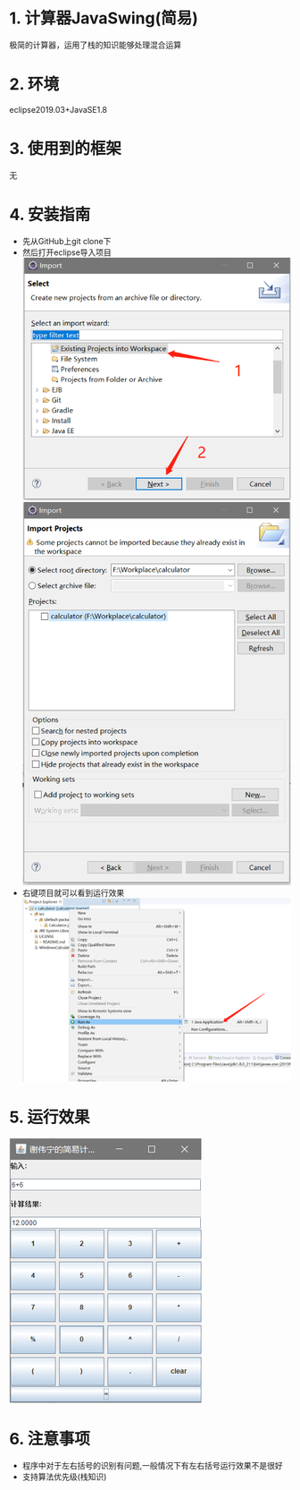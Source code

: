 # 1. 计算器JavaSwing(简易)
极简的计算器，运用了栈的知识能够处理混合运算
# 2. 环境
eclipse2019.03+JavaSE1.8
# 3. 使用到的框架
无
# 4. 安装指南
- 先从GitHub上git clone下
-  然后打开eclipse导入项目
 ![](_v_images/_1569336797_24705.png)
 ![](_v_images/_1569336874_18021.png)
- 右键项目就可以看到运行效果
![](_v_images/_1569336946_8535.png)
# 5. 运行效果
![](_v_images/_1569336610_8779.png)
# 6. 注意事项
- 程序中对于左右括号的识别有问题,一般情况下有左右括号运行效果不是很好
- 支持算法优先级(栈知识)
